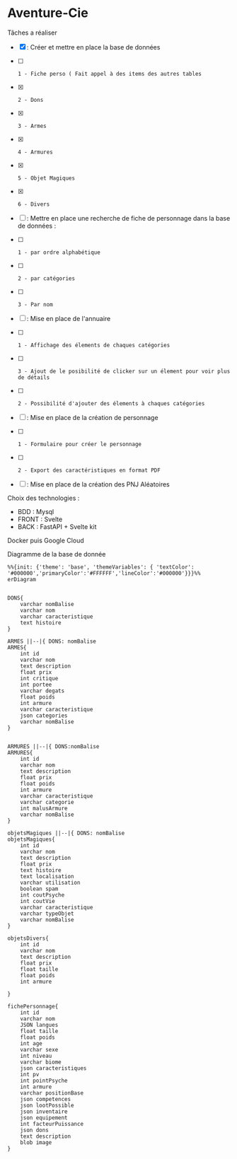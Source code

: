 # Aventure-Cie


Tâches a réaliser
- [x] : Créer et mettre en place la base de données
- [ ]     1 - Fiche perso ( Fait appel à des items des autres tables
- [x]     2 - Dons
- [x]     3 - Armes
- [x]     4 - Armures
- [x]     5 - Objet Magiques
- [x]     6 - Divers
- [ ] : Mettre en place une recherche de fiche de personnage dans la base de données :
- [ ]     1 - par ordre alphabétique
- [ ]     2 - par catégories
- [ ]     3 - Par nom
- [ ] : Mise en place de l'annuaire
- [ ]     1 - Affichage des élements de chaques catégories
- [ ]     3 - Ajout de le posibilité de clicker sur un élement pour voir plus de détails
- [ ]     2 - Possibilité d'ajouter des élements à chaques catégories
- [ ] : Mise en place de la création de personnage
- [ ]     1 - Formulaire pour créer le personnage
- [ ]     2 - Export des caractéristiques en format PDF
- [ ] : Mise en place de la création des PNJ Aléatoires


Choix des technologies : 
  - BDD : Mysql
  - FRONT : Svelte
  - BACK : FastAPI + Svelte kit
 
Docker puis Google Cloud

Diagramme de la base de donnée

```mermaid
%%{init: {'theme': 'base', 'themeVariables': { 'textColor': '#000000','primaryColor':'#FFFFFF','lineColor':'#000000'}}}%%
erDiagram


DONS{
    varchar nomBalise
    varchar nom
    varchar caracteristique 
    text histoire    
}

ARMES ||--|{ DONS: nomBalise
ARMES{ 
    int id
    varchar nom
    text description
    float prix
    int critique
    int portee
    varchar degats
    float poids
    int armure
    varchar caracteristique
    json categories
    varchar nomBalise
}


ARMURES ||--|{ DONS:nomBalise
ARMURES{
    int id
    varchar nom
    text description
    float prix
    float poids
    int armure
    varchar caracteristique
    varchar categorie
    int malusArmure
    varchar nomBalise
}

objetsMagiques ||--|{ DONS: nomBalise
objetsMagiques{
    int id
    varchar nom
    text description
    float prix
    text histoire
    text localisation
    varchar utilisation
    boolean spam
    int coutPsyche
    int coutVie
    varchar caracteristique
    varchar typeObjet
    varchar nomBalise
}

objetsDivers{
    int id
    varchar nom
    text description
    float prix
    float taille
    float poids
    int armure
    
}

fichePersonnage{
    int id
    varchar nom
    JSON langues
    float taille
    float poids
    int age
    varchar sexe
    int niveau
    varchar biome
    json caracteristiques
    int pv
    int pointPsyche
    int armure
    varchar positionBase
    json competences
    json lootPossible
    json inventaire
    json equipement
    int facteurPuissance
    json dons
    text description
    blob image
}
```
